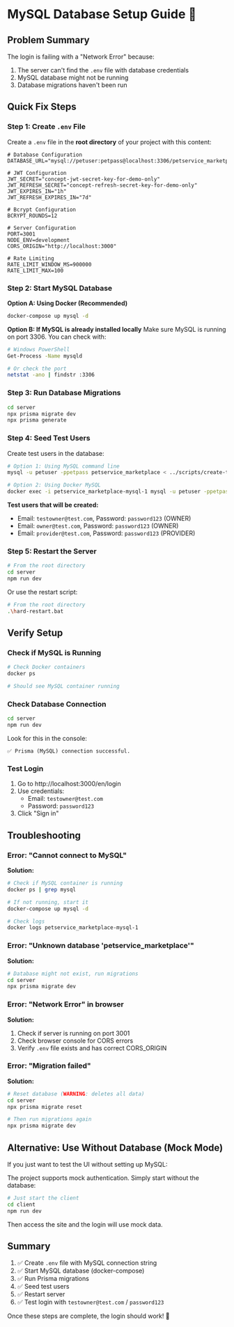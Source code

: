 # MySQL Database Setup Guide 🐬

## Problem Summary

The login is failing with a "Network Error" because:
1. The server can't find the `.env` file with database credentials
2. MySQL database might not be running
3. Database migrations haven't been run

## Quick Fix Steps

### Step 1: Create `.env` File

Create a `.env` file in the **root directory** of your project with this content:

```env
# Database Configuration
DATABASE_URL="mysql://petuser:petpass@localhost:3306/petservice_marketplace"

# JWT Configuration
JWT_SECRET="concept-jwt-secret-key-for-demo-only"
JWT_REFRESH_SECRET="concept-refresh-secret-key-for-demo-only"
JWT_EXPIRES_IN="1h"
JWT_REFRESH_EXPIRES_IN="7d"

# Bcrypt Configuration
BCRYPT_ROUNDS=12

# Server Configuration
PORT=3001
NODE_ENV=development
CORS_ORIGIN="http://localhost:3000"

# Rate Limiting
RATE_LIMIT_WINDOW_MS=900000
RATE_LIMIT_MAX=100
```

### Step 2: Start MySQL Database

**Option A: Using Docker (Recommended)**
```bash
docker-compose up mysql -d
```

**Option B: If MySQL is already installed locally**
Make sure MySQL is running on port 3306. You can check with:
```bash
# Windows PowerShell
Get-Process -Name mysqld

# Or check the port
netstat -ano | findstr :3306
```

### Step 3: Run Database Migrations

```bash
cd server
npx prisma migrate dev
npx prisma generate
```

### Step 4: Seed Test Users

Create test users in the database:

```bash
# Option 1: Using MySQL command line
mysql -u petuser -ppetpass petservice_marketplace < ../scripts/create-test-users.sql

# Option 2: Using Docker MySQL
docker exec -i petservice_marketplace-mysql-1 mysql -u petuser -ppetpass petservice_marketplace < scripts/create-test-users.sql
```

**Test users that will be created:**
- Email: `testowner@test.com`, Password: `password123` (OWNER)
- Email: `owner@test.com`, Password: `password123` (OWNER)
- Email: `provider@test.com`, Password: `password123` (PROVIDER)

### Step 5: Restart the Server

```bash
# From the root directory
cd server
npm run dev
```

Or use the restart script:
```bash
# From the root directory
.\hard-restart.bat
```

## Verify Setup

### Check if MySQL is Running

```bash
# Check Docker containers
docker ps

# Should see MySQL container running
```

### Check Database Connection

```bash
cd server
npm run dev
```

Look for this in the console:
```
✅ Prisma (MySQL) connection successful.
```

### Test Login

1. Go to http://localhost:3000/en/login
2. Use credentials:
   - Email: `testowner@test.com`
   - Password: `password123`
3. Click "Sign in"

## Troubleshooting

### Error: "Cannot connect to MySQL"

**Solution:**
```bash
# Check if MySQL container is running
docker ps | grep mysql

# If not running, start it
docker-compose up mysql -d

# Check logs
docker logs petservice_marketplace-mysql-1
```

### Error: "Unknown database 'petservice_marketplace'"

**Solution:**
```bash
# Database might not exist, run migrations
cd server
npx prisma migrate dev
```

### Error: "Network Error" in browser

**Solution:**
1. Check if server is running on port 3001
2. Check browser console for CORS errors
3. Verify `.env` file exists and has correct CORS_ORIGIN

### Error: "Migration failed"

**Solution:**
```bash
# Reset database (WARNING: deletes all data)
cd server
npx prisma migrate reset

# Then run migrations again
npx prisma migrate dev
```

## Alternative: Use Without Database (Mock Mode)

If you just want to test the UI without setting up MySQL:

The project supports mock authentication. Simply start without the database:

```bash
# Just start the client
cd client
npm run dev
```

Then access the site and the login will use mock data.

## Summary

1. ✅ Create `.env` file with MySQL connection string
2. ✅ Start MySQL database (docker-compose)
3. ✅ Run Prisma migrations
4. ✅ Seed test users
5. ✅ Restart server
6. ✅ Test login with `testowner@test.com` / `password123`

Once these steps are complete, the login should work! 🎉

